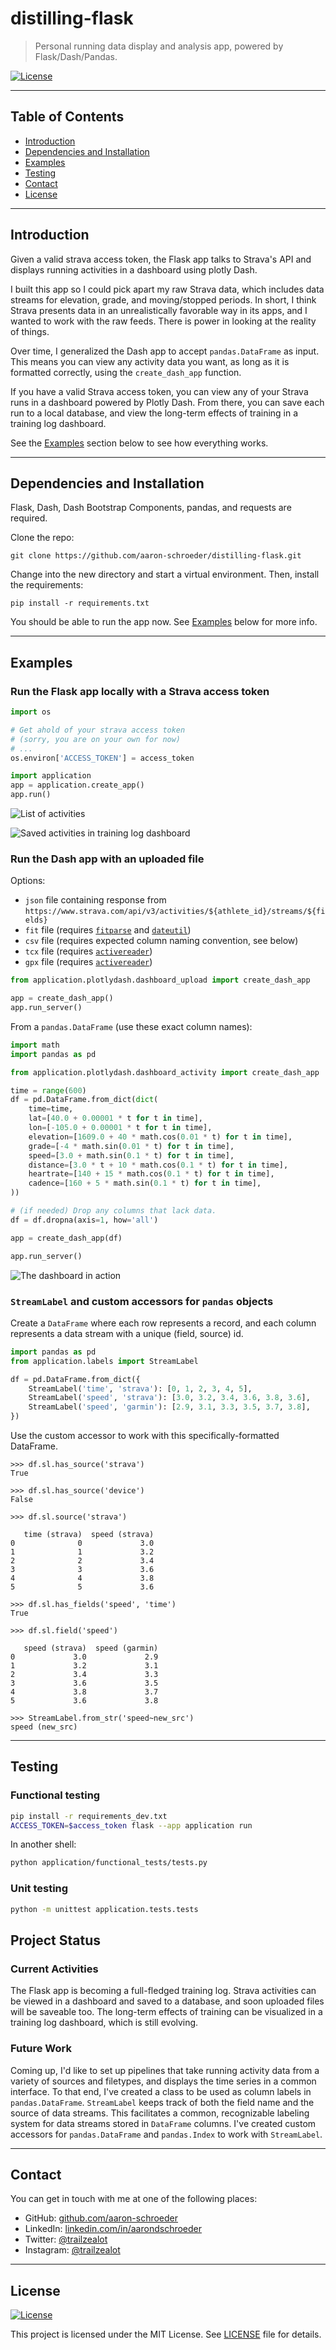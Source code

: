 # distilling-flask

>Personal running data display and analysis app, powered by Flask/Dash/Pandas.

[![License](http://img.shields.io/:license-mit-blue.svg)](http://badges.mit-license.org)

---

## Table of Contents                                                                    
- [Introduction](#introduction)
- [Dependencies and Installation](#dependencies-and-installation)
- [Examples](#example)<!-- - [Project Status](#project-status) -->
- [Testing](#testing)
- [Contact](#contact)
- [License](#license)

---

## Introduction

Given a valid strava access token, the Flask app talks to Strava's API and 
displays running activities in a dashboard using plotly Dash.

I built this app so I could pick apart my raw Strava data, which includes
data streams for elevation, grade, and moving/stopped periods. In short,
I think Strava presents data in an unrealistically favorable way in its apps,
and I wanted to work with the raw feeds. There is power in looking at the
reality of things.

Over time, I generalized the Dash app to accept `pandas.DataFrame` as input. 
This means you can view any activity data you want, as long as it is formatted
correctly, using the `create_dash_app` function.

If you have a valid Strava access token, you can view any of your Strava
runs in a dashboard powered by Plotly Dash. From there, you can save each
run to a local database, and view the long-term effects of training in a
training log dashboard.

See the [Examples](#examples) section below to see how everything works.

---

## Dependencies and Installation

Flask, Dash, Dash Bootstrap Components, pandas, and requests are required.

Clone the repo:
```
git clone https://github.com/aaron-schroeder/distilling-flask.git
```

Change into the new directory and start a virtual environment. Then, install
the requirements:
```
pip install -r requirements.txt
```

You should be able to run the app now. See [Examples](#examples) below for more info.

---

## Examples

### Run the Flask app locally with a Strava access token

```python
import os

# Get ahold of your strava access token
# (sorry, you are on your own for now)
# ...
os.environ['ACCESS_TOKEN'] = access_token

import application
app = application.create_app()
app.run()
```
![List of activities](https://github.com/aaron-schroeder/distilling-flask/blob/master/images/activity_list_screenshot.jpg?raw=true)

![Saved activities in training log dashboard](https://github.com/aaron-schroeder/distilling-flask/blob/master/images/training_log_screenshot.jpg?raw=true)

### Run the Dash app with an uploaded file

Options:
  - `json` file containing response from `https://www.strava.com/api/v3/activities/${athlete_id}/streams/${fields}`
  - `fit` file (requires [`fitparse`](https://github.com/dtcooper/python-fitparse) and [`dateutil`](https://dateutil.readthedocs.io/en/stable/))
  - `csv` file (requires expected column naming convention, see below)
  - `tcx` file (requires [`activereader`](https://github.com/aaron-schroeder/activereader))
  - `gpx` file (requires [`activereader`](https://github.com/aaron-schroeder/activereader))
  <!--
  - `csv` file from Wahoo Fitness (WIP) 
  -->
```python
from application.plotlydash.dashboard_upload import create_dash_app

app = create_dash_app()
app.run_server()
```

From a `pandas.DataFrame` (use these exact column names):
```python
import math
import pandas as pd

from application.plotlydash.dashboard_activity import create_dash_app

time = range(600)
df = pd.DataFrame.from_dict(dict(
    time=time,
    lat=[40.0 + 0.00001 * t for t in time],
    lon=[-105.0 + 0.00001 * t for t in time],
    elevation=[1609.0 + 40 * math.cos(0.01 * t) for t in time],
    grade=[-4 * math.sin(0.01 * t) for t in time],
    speed=[3.0 + math.sin(0.1 * t) for t in time],
    distance=[3.0 * t + 10 * math.cos(0.1 * t) for t in time],
    heartrate=[140 + 15 * math.cos(0.1 * t) for t in time],
    cadence=[160 + 5 * math.sin(0.1 * t) for t in time],
))

# (if needed) Drop any columns that lack data.
df = df.dropna(axis=1, how='all')

app = create_dash_app(df)

app.run_server()
```

![The dashboard in action](https://github.com/aaron-schroeder/distilling-flask/blob/master/images/db_screenshot.jpg?raw=true)

### `StreamLabel` and custom accessors for `pandas` objects

Create a `DataFrame` where each row represents a record, and each column 
represents a data stream with a unique (field, source) id.
```python
import pandas as pd
from application.labels import StreamLabel

df = pd.DataFrame.from_dict({
    StreamLabel('time', 'strava'): [0, 1, 2, 3, 4, 5],
    StreamLabel('speed', 'strava'): [3.0, 3.2, 3.4, 3.6, 3.8, 3.6],
    StreamLabel('speed', 'garmin'): [2.9, 3.1, 3.3, 3.5, 3.7, 3.8],
})
```

Use the custom accessor to work with this specifically-formatted DataFrame.
```
>>> df.sl.has_source('strava')
True

>>> df.sl.has_source('device')
False

>>> df.sl.source('strava')

   time (strava)  speed (strava)
0              0             3.0
1              1             3.2
2              2             3.4
3              3             3.6
4              4             3.8
5              5             3.6

>>> df.sl.has_fields('speed', 'time')
True

>>> df.sl.field('speed')

   speed (strava)  speed (garmin)
0             3.0             2.9
1             3.2             3.1
2             3.4             3.3
3             3.6             3.5
4             3.8             3.7
5             3.6             3.8

>>> StreamLabel.from_str('speed~new_src')
speed (new_src)
```

---

## Testing

### Functional testing

```sh
pip install -r requirements_dev.txt
ACCESS_TOKEN=$access_token flask --app application run
```

In another shell:

```sh
python application/functional_tests/tests.py
```
### Unit testing
```sh
python -m unittest application.tests.tests
```

## Project Status

### Current Activities

The Flask app is becoming a full-fledged training log. Strava activities
can be viewed in a dashboard and saved to a database, and soon uploaded
files will be saveable too. The long-term effects of training can be 
visualized in a training log dashboard, which is still evolving.

### Future Work

Coming up, I'd like to set up pipelines that take running activity data from
a variety of sources and filetypes, and displays the time series in a common
interface. To that end, I've created a class to be used as column labels in
`pandas.DataFrame`. `StreamLabel` keeps track of both the field name and the
source of data streams. This facilitates a common, recognizable labeling
system for data streams stored in `DataFrame` columns. I've created custom 
accessors for `pandas.DataFrame` and `pandas.Index` to work with `StreamLabel`.

---

## Contact

You can get in touch with me at one of the following places:

[//]: # (- Website: <a href="https://trailzealot.com" target="_blank">trailzealot.com</a>)
- GitHub: <a href="https://github.com/aaron-schroeder" target="_blank">github.com/aaron-schroeder</a>
- LinkedIn: <a href="https://www.linkedin.com/in/aarondschroeder/" target="_blank">linkedin.com/in/aarondschroeder</a>
- Twitter: <a href="https://twitter.com/trailzealot" target="_blank">@trailzealot</a>
- Instagram: <a href="https://instagram.com/trailzealot" target="_blank">@trailzealot</a>

---

## License

[![License](http://img.shields.io/:license-mit-blue.svg)](http://badges.mit-license.org)

This project is licensed under the MIT License. See
[LICENSE](https://github.com/aaron-schroeder/distilling-flask/blob/master/LICENSE)
file for details.
